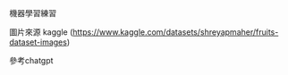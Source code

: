 機器學習練習 

圖片來源 kaggle (https://www.kaggle.com/datasets/shreyapmaher/fruits-dataset-images)

參考chatgpt
